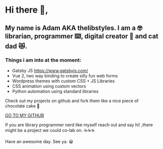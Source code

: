 # Hi there 👋,
## My name is Adam AKA thelibstyles. I am a 🤓 librarian, programmer ⌨️, digital creator 🎨 and cat dad 😻. 

### Things i am into at the moment:
* Gatsby JS https://www.gatsbyjs.com/
* Vue 2, two way binding to create silly fun web forms
* Wordpress themes with custom CSS + JS Libraries
* CSS animation using custom vectors
* Python automation using standard libraries

Check out my projects on github and fork them like a nice piece of chocolate cake 🍰

[GO TO MY GITHUB ](https://github.com/thelibstyles)

If you are library programmer nerd like myself reach out and say hi! ,there might be a project we could co-lab on. ☕☕☕

Have an awesome day. 
See ya. 😀

